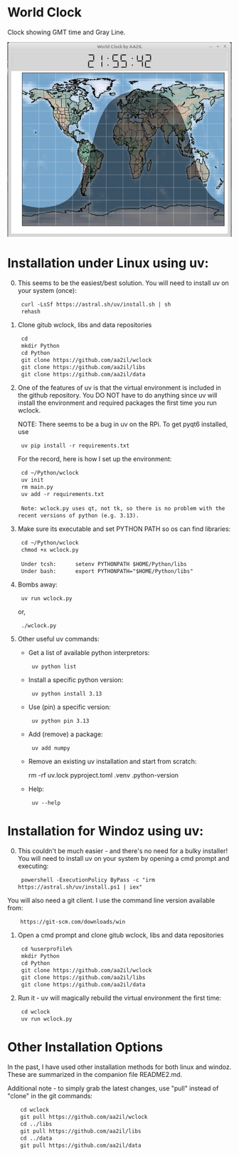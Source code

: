 # World Clock

Clock showing GMT time and Gray Line.

![World Clock Screen Shot]( Docs/wclock.png)

# Installation under Linux using uv:

0. This seems to be the easiest/best solution.  You will need to install uv on your system (once):

        curl -LsSf https://astral.sh/uv/install.sh | sh      
        rehash     

1. Clone gitub wclock, libs and data repositories
      
        cd
        mkdir Python
        cd Python
        git clone https://github.com/aa2il/wclock
        git clone https://github.com/aa2il/libs
        git clone https://github.com/aa2il/data

2. One of the features of uv is that the virtual environment is included in the github repository.  You DO NOT have to do anything since uv will install the environment and required packages the first time you run wclock.

   NOTE: There seems to be a bug in uv on the RPi.  To get pyqt6 installed, use

        uv pip install -r requirements.txt
   
   For the record, here is how I set up the environment:

        cd ~/Python/wclock
        uv init
        rm main.py
        uv add -r requirements.txt

        Note: wclock.py uses qt, not tk, so there is no problem with the recent versions of python (e.g. 3.13).

3. Make sure its executable and set PYTHON PATH so os can find libraries:

        cd ~/Python/wclock
        chmod +x wclock.py

        Under tcsh:      setenv PYTHONPATH $HOME/Python/libs
        Under bash:      export PYTHONPATH="$HOME/Python/libs"
   
4. Bombs away:

        uv run wclock.py

   or, 

        ./wclock.py

5. Other useful uv commands:

   - Get a list of available python interpretors:
   
          uv python list

   - Install a specific python version:
   
          uv python install 3.13

   - Use (pin) a specific version:
   
          uv python pin 3.13

   - Add (remove) a package:

          uv add numpy

   - Remove an existing uv installation and start from scratch:
        
        rm -rf uv.lock pyproject.toml .venv .python-version

   - Help:

          uv --help

# Installation for Windoz using uv:

0. This couldn't be much easier - and there's no need for a bulky installer!  You will need to install uv on your system by opening a cmd prompt and executing:

        powershell -ExecutionPolicy ByPass -c "irm https://astral.sh/uv/install.ps1 | iex"

You will also need a git client.  I use the command line version available from:

        https://git-scm.com/downloads/win
       
1. Open a cmd prompt and clone gitub wclock, libs and data repositories

        cd %userprofile%
        mkdir Python
        cd Python
        git clone https://github.com/aa2il/wclock
        git clone https://github.com/aa2il/libs
        git clone https://github.com/aa2il/data

2. Run it - uv will magically rebuild the virtual environment the first time:

        cd wclock
        uv run wclock.py

# Other Installation Options

In the past, I have used other installation methods for both linux and windoz.  These are summarized in the companion file README2.md.

Additional note - to simply grab the latest changes, use "pull" instead of "clone" in the git commands:

        cd wclock
        git pull https://github.com/aa2il/wclock
        cd ../libs
        git pull https://github.com/aa2il/libs
        cd ../data
        git pull https://github.com/aa2il/data
        


